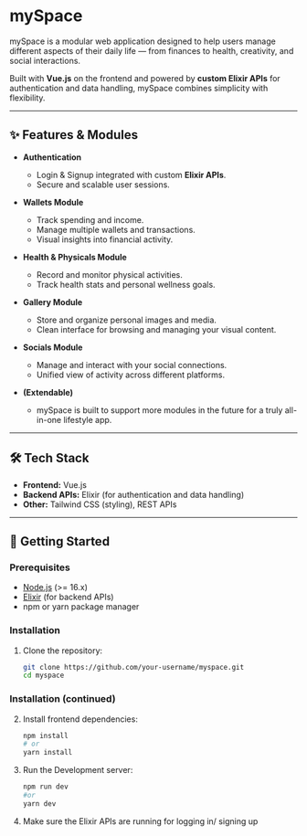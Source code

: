 # mySpace

mySpace is a modular web application designed to help users manage different aspects of their daily life — from finances to health, creativity, and social interactions.  

Built with **Vue.js** on the frontend and powered by **custom Elixir APIs** for authentication and data handling, mySpace combines simplicity with flexibility.

---

## ✨ Features & Modules

- **Authentication**
  - Login & Signup integrated with custom **Elixir APIs**.
  - Secure and scalable user sessions.

- **Wallets Module**
  - Track spending and income.
  - Manage multiple wallets and transactions.
  - Visual insights into financial activity.

- **Health & Physicals Module**
  - Record and monitor physical activities.
  - Track health stats and personal wellness goals.

- **Gallery Module**
  - Store and organize personal images and media.
  - Clean interface for browsing and managing your visual content.

- **Socials Module**
  - Manage and interact with your social connections.
  - Unified view of activity across different platforms.

- **(Extendable)**
  - mySpace is built to support more modules in the future for a truly all-in-one lifestyle app.

---

## 🛠️ Tech Stack

- **Frontend:** Vue.js  
- **Backend APIs:** Elixir (for authentication and data handling)  
- **Other:** Tailwind CSS (styling), REST APIs  

---

## 🚀 Getting Started

### Prerequisites
- [Node.js](https://nodejs.org/) (>= 16.x)  
- [Elixir](https://elixir-lang.org/) (for backend APIs)  
- npm or yarn package manager  

### Installation

1. Clone the repository:
   ```bash
   git clone https://github.com/your-username/myspace.git
   cd myspace
   ```
### Installation (continued)

2. Install frontend dependencies:
   ```bash
   npm install
   # or
   yarn install
   ```
3. Run the Development server:
   ```bash
   npm run dev
   #or
   yarn dev
   ```
4. Make sure the Elixir APIs are running for logging in/ signing up
